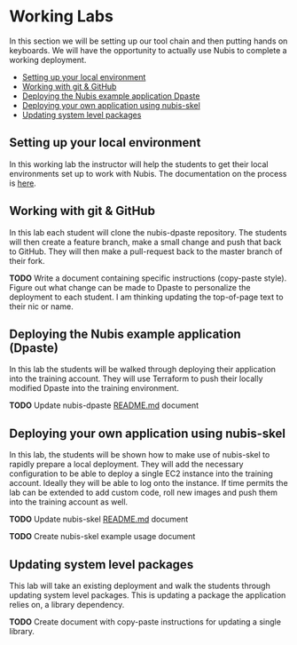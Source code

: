 ﻿# Working Labs
In this section we will be setting up our tool chain and then putting hands on keyboards. We will have the opportunity to actually use Nubis to complete a working deployment.

 - [Setting up your local environment](#setting-up-your-local-environment)
 - [Working with git & GitHub](#working-with-git--github)
 - [Deploying the Nubis example application Dpaste](#deploying-the-nubis-example-application-dpaste)
 - [Deploying your own application using nubis-skel](#deploying-your-own-application-using-nubis-skel)
 - [Updating system level packages](#updating-system-level-packages)

## Setting up your local environment
In this working lab the instructor will help the students to get their local environments set up to work with Nubis. The documentation on the process is [here](https://github.com/Nubisproject/nubis-docs/blob/master/PREREQUISITES.md).

## Working with git & GitHub
In this lab each student will clone the nubis-dpaste repository. The students will then create a feature branch, make a small change and push that back to GitHub. They will then make a pull-request back to the master branch of their fork.

**TODO** Write a document containing specific instructions (copy-paste style). Figure out what change can be made to Dpaste to personalize the deployment to each student. I am thinking updating the top-of-page text to their nic or name.

## Deploying the Nubis example application (Dpaste)
In this lab the students will be walked through deploying their application into the training account. They will use Terraform to push their locally modified Dpaste into the training environment.

**TODO** Update nubis-dpaste [README.md](https://github.com/nubisproject/nubis-dpaste/blob/master/README.md) document

## Deploying your own application using nubis-skel
In this lab, the students will be shown how to make use of nubis-skel to rapidly prepare a local deployment. They will add the necessary configuration to be able to deploy a single EC2 instance into the training account. Ideally they will be able to log onto the instance. If time permits the lab can be extended to add custom code, roll new images and push them into the training account as well.

**TODO** Update nubis-skel [README.md](https://github.com/nubisproject/nubis-skel/blob/master/README.md) document

**TODO** Create nubis-skel example usage document

## Updating system level packages
This lab will take an existing deployment and walk the students through updating system level packages. This is updating a package the application relies on, a library dependency.

**TODO** Create document with copy-paste instructions for updating a single library.
